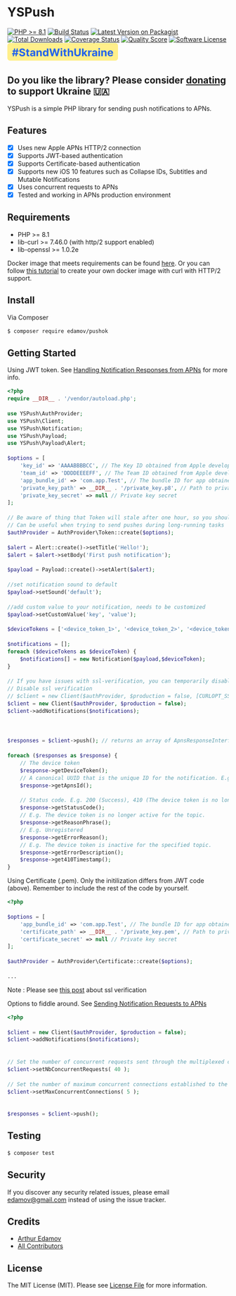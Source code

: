 # YSPush

[![PHP >= 8.1](https://img.shields.io/badge/php-%3E%3D%208.1-8892BF.svg?style=flat-square)](https://php.net/)
[![Build Status][ico-travis]][link-travis]
[![Latest Version on Packagist][ico-version]][link-packagist]
[![Total Downloads][ico-downloads]][link-downloads]
[![Coverage Status](https://coveralls.io/repos/github/edamov/pushok/badge.svg?branch=master)](https://coveralls.io/github/edamov/pushok?branch=master)
[![Quality Score][ico-code-quality]][link-code-quality]
[![Software License][ico-license]](LICENSE.md)
[![StandWithUkraine](https://raw.githubusercontent.com/vshymanskyy/StandWithUkraine/main/badges/StandWithUkraine.svg)](https://github.com/vshymanskyy/StandWithUkraine/blob/main/docs/README.md)

## Do you like the library? Please consider [donating](https://www.buymeacoffee.com/uasupport) to support Ukraine 🇺🇦

YSPush is a simple PHP library for sending push notifications to APNs. 

## Features

- [X] Uses new Apple APNs HTTP/2 connection
- [X] Supports JWT-based authentication
- [X] Supports Certificate-based authentication
- [X] Supports new iOS 10 features such as Collapse IDs, Subtitles and Mutable Notifications
- [X] Uses concurrent requests to APNs
- [X] Tested and working in APNs production environment

## Requirements

* PHP >= 8.1
* lib-curl >= 7.46.0 (with http/2 support enabled)
* lib-openssl >= 1.0.2e 

Docker image that meets requirements can be found [here](https://hub.docker.com/r/edamov/pushok-docker).
Or you can follow [this tutorial](https://nathanleclaire.com/blog/2016/08/11/curl-with-http2-support---a-minimal-alpine-based-docker-image/) to create your own docker image with curl with HTTP/2 support.

## Install

Via Composer

``` bash
$ composer require edamov/pushok
```

## Getting Started

Using JWT token. See [Handling Notification Responses from APNs](https://developer.apple.com/documentation/usernotifications/setting_up_a_remote_notification_server/handling_notification_responses_from_apns) for more info.
``` php
<?php
require __DIR__ . '/vendor/autoload.php';

use YSPush\AuthProvider;
use YSPush\Client;
use YSPush\Notification;
use YSPush\Payload;
use YSPush\Payload\Alert;

$options = [
    'key_id' => 'AAAABBBBCC', // The Key ID obtained from Apple developer account
    'team_id' => 'DDDDEEEEFF', // The Team ID obtained from Apple developer account
    'app_bundle_id' => 'com.app.Test', // The bundle ID for app obtained from Apple developer account
    'private_key_path' => __DIR__ . '/private_key.p8', // Path to private key
    'private_key_secret' => null // Private key secret
];

// Be aware of thing that Token will stale after one hour, so you should generate it again.
// Can be useful when trying to send pushes during long-running tasks
$authProvider = AuthProvider\Token::create($options);

$alert = Alert::create()->setTitle('Hello!');
$alert = $alert->setBody('First push notification');

$payload = Payload::create()->setAlert($alert);

//set notification sound to default
$payload->setSound('default');

//add custom value to your notification, needs to be customized
$payload->setCustomValue('key', 'value');

$deviceTokens = ['<device_token_1>', '<device_token_2>', '<device_token_3>'];

$notifications = [];
foreach ($deviceTokens as $deviceToken) {
    $notifications[] = new Notification($payload,$deviceToken);
}

// If you have issues with ssl-verification, you can temporarily disable it. Please see attached note.
// Disable ssl verification
// $client = new Client($authProvider, $production = false, [CURLOPT_SSL_VERIFYPEER=>false] );
$client = new Client($authProvider, $production = false);
$client->addNotifications($notifications);



$responses = $client->push(); // returns an array of ApnsResponseInterface (one Response per Notification)

foreach ($responses as $response) {
    // The device token
    $response->getDeviceToken();
    // A canonical UUID that is the unique ID for the notification. E.g. 123e4567-e89b-12d3-a456-4266554400a0
    $response->getApnsId();
    
    // Status code. E.g. 200 (Success), 410 (The device token is no longer active for the topic.)
    $response->getStatusCode();
    // E.g. The device token is no longer active for the topic.
    $response->getReasonPhrase();
    // E.g. Unregistered
    $response->getErrorReason();
    // E.g. The device token is inactive for the specified topic.
    $response->getErrorDescription();
    $response->get410Timestamp();
}
```

Using Certificate (.pem). Only the initilization differs from JWT code (above). Remember to include the rest of the code by yourself.

``` php
<?php

$options = [
    'app_bundle_id' => 'com.app.Test', // The bundle ID for app obtained from Apple developer account
    'certificate_path' => __DIR__ . '/private_key.pem', // Path to private key
    'certificate_secret' => null // Private key secret
];

$authProvider = AuthProvider\Certificate::create($options);

...

```
Note : Please see [this post](https://github.com/edamov/pushok/issues/124) about ssl verification

Options to fiddle around. See [Sending Notification Requests to APNs](https://developer.apple.com/documentation/usernotifications/setting_up_a_remote_notification_server/sending_notification_requests_to_apns)
``` php
<?php

$client = new Client($authProvider, $production = false);
$client->addNotifications($notifications);


// Set the number of concurrent requests sent through the multiplexed connections. Default : 20
$client->setNbConcurrentRequests( 40 );

// Set the number of maximum concurrent connections established to the APNS servers. Default : 1
$client->setMaxConcurrentConnections( 5 );


$responses = $client->push();

```

## Testing

``` bash
$ composer test
```

## Security

If you discover any security related issues, please email edamov@gmail.com instead of using the issue tracker.

## Credits

- [Arthur Edamov][link-author]
- [All Contributors][link-contributors]

## License

The MIT License (MIT). Please see [License File](LICENSE.md) for more information.

[ico-version]: https://img.shields.io/packagist/v/edamov/pushok.svg?style=flat-square
[ico-license]: https://img.shields.io/badge/license-MIT-brightgreen.svg?style=flat-square
[ico-travis]: https://img.shields.io/travis/edamov/pushok/master.svg?style=flat-square
[ico-scrutinizer]: https://img.shields.io/scrutinizer/coverage/g/edamov/pushok.svg?style=flat-square
[ico-code-quality]: https://img.shields.io/scrutinizer/g/edamov/pushok.svg?style=flat-square
[ico-downloads]: https://img.shields.io/packagist/dt/edamov/pushok.svg?style=flat-square

[link-packagist]: https://packagist.org/packages/edamov/pushok
[link-travis]: https://travis-ci.org/edamov/pushok
[link-scrutinizer]: https://scrutinizer-ci.com/g/edamov/pushok/code-structure
[link-code-quality]: https://scrutinizer-ci.com/g/edamov/pushok
[link-downloads]: https://packagist.org/packages/edamov/pushok
[link-author]: https://github.com/pushok
[link-contributors]: ../../contributors
